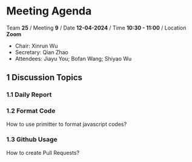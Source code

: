 # Meeting Agenda

Team **25** / Meeting **9** / Date **12-04-2024** / Time **10:30 - 11:00** / Location **Zoom**

- Chair: Xinrun Wu
- Secretary: Qian Zhao
- Attendees: Jiayu You; Bofan Wang; Shiyao Wu

## 1 Discussion Topics

### 1.1 Daily Report

### 1.2 Format Code

How to use primitter to format javascript codes?

### 1.3 Github Usage

How to create Pull Requests?
